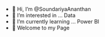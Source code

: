 - 👋 Hi, I’m @SoundariyaAnanthan
- 👀 I’m interested in ... Data
- 🌱 I’m currently learning ... Power BI
- 💞️ Welcome to my Page

<!---
SoundariyaAnanthan/SoundariyaAnanthan is a ✨ special ✨ repository because its `README.md` (this file) appears on your GitHub profile.
You can click the Preview link to take a look at your changes.
--->
